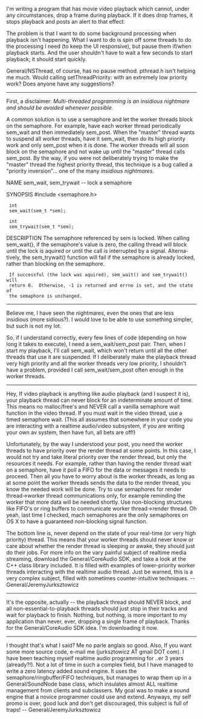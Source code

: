 

I'm writing a program that has movie video playback which cannot, under any circumstances, drop a frame during playback. If it does drop frames, it stops playback and posts an alert to that effect.

The problem is that I want to do some background processing when playback isn't happening. What I want to do is spin off some threads to do the processing I need (to keep the UI responsive), but pause them if/when playback starts. And the user shouldn't have to wait a few seconds to start playback; it should start quickly.

General/NSThread, of course, has no pause method. pthread.h isn't helping me much. Would calling setThreadPriority: with an extremely low priority work? Does anyone have any suggestions?

----

First, a disclaimer: *Multi-threaded programming is an insidious nightmare and should be avoided whenever possible.*

A common solution is to use a semaphore and let the worker threads block on the semaphore.  For example, have each worker thread periodically sem_wait and then immediately sem_post.  When the "master" thread  wants to suspend all worker threads, have it sem_wait, then do its high priority work and only sem_post when it is done.  The worker threads will all soon block on the semaphore and not wake up until the "master" thread calls sem_post.   By the way, if you were not deliberately trying to make the "master" thread the highest priority thread, this technique is a bug called a "priority inversion"... one of the many *insidious nightmares*.

NAME
     sem_wait, sem_trywait -- lock a semaphore



SYNOPSIS
     #include <semaphore.h>

     int
     sem_wait(sem_t *sem);

     int
     sem_trywait(sem_t *sem);



DESCRIPTION
     The semaphore referenced by sem is locked.  When calling sem_wait(), if
     the semaphore's value is zero, the calling thread will block until the
     lock is aquired or until the call is interrupted by a signal. Alterna-
     tively, the sem_trywait() function will fail if the semaphore is already
     locked, rather than blocking on the semaphore.

     If successful (the lock was aquired), sem_wait() and sem_trywait() will
     return 0.  Otherwise, -1 is returned and errno is set, and the state of
     the semaphore is unchanged.

----

Believe me, I have seen the nightmares, even the ones that are less insidious (more sidious?). I would love to be able to use something simpler, but such is not my lot.

So, if I understand correctly, every few lines of code (depending on how long it takes to execute), I need a sem_wait/sem_post pair. Then, when I start my playback, I'll call sem_wait, which won't return until all the other threads that use it are suspended. If I deliberately make the playback thread very high priority and all the worker threads very low priority, I shouldn't have a problem, provided I call sem_wait/sem_post often enough in the worker threads.

----

Hey,
If video playback is anything like audio playback (and I suspect it is), your playback thread can never block for an indeterminate amount of time. This means no malloc/free's and NEVER call a vanilla semaphore wait function in the video thread. If you must wait in the video thread, use a timed semaphore wait. (This all assumes that somewhere in your code you are interacting with a realtime audio/video subsystem, if you are writing your own av system, then have fun, all bets are off!)

Unfortunately, by the way I understood your post, you need the worker threads to have priority over the render thread at some points. In this case, I would not try and take literal priority over the render thread, but only the resources it needs. For example, rather than having the render thread wait on a semaphore, have it poll a FIFO for the data or messages it needs to proceed. Then all you have to worry about is the worker threads, as long as at some point the worker threads sends the data to the render thread, you know the needed work will be done. Try to use semaphores for render thread->worker thread communications only, for example reminding the worker that more data will be needed shortly. Use non-blocking structures like FIFO's or ring buffers to communicate worker thread->render thread. Oh yeah, last time I checked, mach semaphores are the only semaphores on OS X to have a guaranteed non-blocking signal function.

The bottom line is, never depend on the state of your real-time (or very high priority) thread. This means that your worker threads should never know or care about whether the render thread is sleeping or awake, they should just do their jobs. For more info on the vary painful subject of realtime media streaming, download the General/CoreAudio SDK, and take a look at the C++ class library included. It is filled with examples of lower-priority worker threads interacting with the realtime audio thread. Just be warned, this is a very complex subject, filled with sometimes counter-intuitive techniques.
--General/JeremyJurksztowicz

----

It's the opposite, actually -- the playback thread should NEVER block, and all non-essential-to-playback threads should just stop in their tracks and wait for playback to finish. Nothing, but nothing, is more important to my application than never, ever, dropping a single frame of playback.
Thanks for the General/CoreAudio SDK idea. I'm downloading it now.

----
I thought that's what I said? Me no parle anglais so good. Also, If you want some more source code, e-mail me (jurksztowicz AT gmail DOT com). I have been teaching myself realtime audio programming for ..er 3 years (already?!). Not a lot of time in such a complex field, but I have managed to write a zero latency added sound engine. It uses the semaphore/ringbuffer/FIFO techniques, but manages to wrap them up in a General/SoundNode base class, which insulates almost ALL realtime management from clients and subclassers. My goal was to make a sound engine that a novice programmer could use and extend. Anyways, my self promo is over, good luck and don't get discouraged, this subject is full of traps! -- General/JeremyJurksztowicz